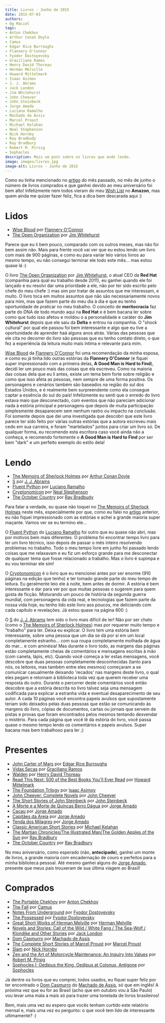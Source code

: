 ```yaml
---
title: Livros - Junho de 2015
date: 2015-07-03
authors:
- Og Maciel
tags:
- Anton Chekhov
- Arthur Conan Doyle
- Camus
- Edgar Rice Burroughs
- Flannery O'Connor
- Fyodor Dostoyevsky
- Graciliano Ramos
- Henry David Thoreau
- Herman Melville
- Howard Mittelmark
- Isaac Asimov
- J. J. Abrams
- Jack London
- Jim Whitehurst
- John Cheever
- John Steinbeck
- Jorge Amado
- Luciano Ramalho
- Machado de Assis
- Marcel Proust
- Michael Kelahan
- Neal Stephenson
- Nick Hornby
- Ray Bradbudy
- Ray Bradbury
- Robert M. Pirsig
- Sophocles
description: Mais um post sobre os livros que ando lendo.
image: images/livros.jpg
image-alt: Livros - Junho de 2015
---
```


Como eu tinha mencionado no
[artigo](http://castalio.info/livros-maio-de-2015.html) do mês passado, no mês
de junho o número de livros comprados e que ganhei devido ao meu aniversário
foi bem alto! Infelizmente nem todos vieram do meu [Wish
List](http://amzn.com/w/32BX7VP2GEFI1) no **Amazon**, mas quem ainda me quizer
fazer feliz, fica a dica bem descarada aqui :)

# Lidos

- [Wise
  Blood](https://www.goodreads.com/search?utf8=%E2%9C%93&query=Wise+Blood)
  por [Flannery
  O'Connor](https://www.goodreads.com/search?utf8=%E2%9C%93&query=Flannery+O'Connor)
- [The Open
  Organization](https://www.goodreads.com/search?utf8=%E2%9C%93&query=The+Open+Organization)
  por [Jim
  Whitehurst](https://www.goodreads.com/search?utf8=%E2%9C%93&query=Jim+Whitehurst)

Parece que eu li bem pouco, comparado com os outros meses, mas não foi bem
assim não. Mais para frente você vai ver que eu estou lendo um livro com mais
de 900 páginas, e como eu para variar leio vários livros ao mesmo tempo, eu não
consegui terminar ele todo este mês... mas estou quase lá :)

O livro [The Open
Organization](https://www.goodreads.com/search?utf8=%E2%9C%93&query=The+Open+Organization)
por [Jim
Whitehurst](https://www.goodreads.com/search?utf8=%E2%9C%93&query=Jim+Whitehurst),
o atual CEO da **Red Hat** (companhia para qual eu trabalho desde 2011), eu
ganhei quando ele foi lançado e eu resolvi dar uma prioridade a ele, não por
ter sido escrito pelo chefe do meu chefe :) mas sim por tratar de assuntos que
me interessam, e muito. O livro toca em muitos assuntos que não são
necessariamente novos para mim, mas que fazem parte do meu dia à dia e que eu
tenho oportunidade de praticar no meu trabalho. O conceito de **meritocracia**
faz parte do DNA de todo mundo aqui na **Red Hat** e é bem bacana ler sobre
como que tudo isso afetou e moldou o a personalidade e caráter do **Jim
Whitehurst** depois que ele saiu da **Delta** e entrou na companhia. O "shock
cultural" por qual ele passou foi bem interessante e algo que eu tive a
oportunidade de aprender haá alguns anos atrás. Várias das pessoas que ele cita
no decorrer do livro são pessoas que eu tenho contato direto, o que fez a
experiência da leitura muito mais íntima e relevante para mim.

[Wise Blood](https://www.goodreads.com/search?utf8=%E2%9C%93&query=Wise+Blood)
da [Flannery
O'Connor](https://www.goodreads.com/search?utf8=%E2%9C%93&query=Flannery+O'Connor)
foi uma recomendação da minha esposa, e como eu já tinha lido outras estórias
da **Flannery O'Connor** (e fiquei super impressionado com a primeira delas,
**A Good Man is Hard to Find**), decidi ler um pouco mais das coisas que ela
escreveu. Como na maioria das coisas dela que eu li antes, existe um tema bem
forte sobre religião e como que isso afeta as pessoas, nem sempre de uma forma
positiva. Os personagens e cenários também são baseados na região do sul dos
Estados Unidos, e é realmente bem surpreendente como ela consegue captar a
essência do sul do país! Infelizmente eu senti que o enredo do livro estava
maio que desconectado, com eventos que não pareciam adicionar nada à estória
principal e personagens que depois de muita participação simplesmente
desaparecem sem nenhum rastro ou impacto na conclusão. Foi somente depois que
dei uma investigada que descobri que este livro parece ter sido feito por
várias outras estórias que a autora escreveu mais cedo em sua carreira, e foram
"martelados" juntos para criar um livro só. De qualquer forma, eu recomendo
esta escritora caso você ainda não a conheça, e recomendo fortemente o **A Good
Man is Hard to Find** por ser bem "dark" e um perfeito exemplo do estilo
dela!

# Lendo

- [The Memoirs of Sherlock
  Holmes](https://www.goodreads.com/search?utf8=%E2%9C%93&query=The+Memoirs+of+Sherlock+Holmes)
  por [Arthur Conan
  Doyle](https://www.goodreads.com/search?utf8=%E2%9C%93&query=Arthur+Conan+Doyle)
- [S](https://www.goodreads.com/search?utf8=%E2%9C%93&query=S) por
  [J. J.
  Abrams](https://www.goodreads.com/search?utf8=%E2%9C%93&query=J.+J.+Abrams)
- [Fluent
  Python](https://www.goodreads.com/search?utf8=%E2%9C%93&query=Fluent+Python)
  por [Luciano
  Ramalho](https://www.goodreads.com/search?utf8=%E2%9C%93&query=Luciano+Ramalho)
- [Cryptonomicon](https://www.goodreads.com/search?utf8=%E2%9C%93&query=Cryptonomicon)
  por [Neal
  Stephenson](https://www.goodreads.com/search?utf8=%E2%9C%93&query=Neal+Stephenson)
- [The October
  Country](https://www.goodreads.com/search?utf8=%E2%9C%93&query=The+October+Country)
  por [Ray
  Bradbudy](https://www.goodreads.com/search?utf8=%E2%9C%93&query=Ray+Bradbudy)

Para falar a verdade, eu quase não toquei no [The Memoirs of Sherlock
Holmes](https://www.goodreads.com/search?utf8=%E2%9C%93&query=The+Memoirs+of+Sherlock+Holmes)
neste mês, especialmente por que, como eu falei no
[artigo](http://castalio.info/livros-maio-de-2015.html) anterior, eu não fiquei
impressionado com as estórias e achei a grande maioria super maçante. Vamos ver
se eu termino ele...

O [Fluent
Python](https://www.goodreads.com/search?utf8=%E2%9C%93&query=Fluent+Python) do
[Luciano
Ramalho](https://www.goodreads.com/search?utf8=%E2%9C%93&query=Luciano+Ramalho)
foi outro que eu quase não abri, mas por motivos bem mais diferentes. O
problema foi encontrar tempo livro para ler um livro técnico, isso depois de
passar o mês inteiro resolvendo problemas no trabalho. Todo o meu tempo livre
em junho foi passado lendo coisas que me relaxavam e eu fiz um esforço grande
para me desconectar de qualquer tema que fosse relacionado a trabalho. Mas o
livro é supimpa e eu vou terminar ele sim!

O
[Cryptonomicon](https://www.goodreads.com/search?utf8=%E2%9C%93&query=Cryptonomicon)
é o livro que eu mencionei antes por ser enorme (910 páginas na edição que
tenho) e ter tomado grande parte do meu tempo de leitura. Eu geralmente leio
ele à noite, bem antes de dormir. A estória é bem interessante e dar para ver
por que muitas pessoas o sugerem para quem gosta de ficção. Misturando um pouco
de história da segunda guerra mundial, com personagens da vida real, e
tecnologias que fazem parte da nossa vida hoje, eu tenho lido este livro aos
poucos, me deliciando com cada capítulo e revelações. Já estou quase na página
600 :)

O [S](https://www.goodreads.com/search?utf8=%E2%9C%93&query=S) do [J. J.
Abrams](https://www.goodreads.com/search?utf8=%E2%9C%93&query=J.+J.+Abrams) tem
sido o livro mais difícil de ler! Não por ser chato (como o [The Memoirs of
Sherlock
Holmes](https://www.goodreads.com/search?utf8=%E2%9C%93&query=The+Memoirs+of+Sherlock+Holmes))
mas por requerer muito tempo e "trabalho" para ler. Deixa eu explicar. O
livro tem uma estória bem interessante, sobre uma pessoa que um dia se dá por
sí em um local completamente estranho... com sua roupa completamente molhada
de água do mar... e com aminésia! Mas durante o livro todo, as margens das
páginas estão completamente cheias de comentários e mensagens escritas à mão
(com caneta, lápis, etc). Quando você começa a ler estas mensagens, você
descobre que duas pessoas completamente desconhecidas (tanto para nós, os
leitores, mas também entre eles mesmos) começaram a se comunicar casualmente
deixando 'recados' nas margens deste livro, o qual eles pegam e retornam à
biblioteca toda vez que querem receber uma resposta do outro. Durante o
percorrer deste comentários você então descobre que a estória descrita no livro
talvez seja uma mensagem codificada para explicar a estranha vida e eventual
desaparecimento de seu autor. A cada 10 páginas você encontra papeis avulsos
que supostamente teriam sido deixados pelas duas pessoas que estão se
comunicando às margens do livro, cópias de documentos, cartas ou jornais que
servem de pistas e provas que foram encontrados pelos mesmos tentando desvendar
o mistério. Para cada página que você lê da estória do livro, você passa quase
o mesmo tempo lendo os comentários e papeis avulsos. Super bacana mas bem
trabalhoso para ler ;)

# Presentes

- [John Carter of
  Mars](https://www.goodreads.com/search?utf8=%E2%9C%93&query=John+Carter+of+Mars)
  por [Edgar Rice
  Burroughs](https://www.goodreads.com/search?utf8=%E2%9C%93&query=Edgar+Rice+Burroughs)
- [Vidas
  Secas](https://www.goodreads.com/search?utf8=%E2%9C%93&query=Vidas+Secas)
  por [Graciliano
  Ramos](https://www.goodreads.com/search?utf8=%E2%9C%93&query=Graciliano+Ramos)
- [Walden](https://www.goodreads.com/search?utf8=%E2%9C%93&query=Walden)
  por [Henry David
  Thoreau](https://www.goodreads.com/search?utf8=%E2%9C%93&query=Henry+David+Thoreau)
- [Read This Next: 500 of the Best Books You'll Ever Read](https://www.goodreads.com/search?utf8=%E2%9C%93&query=Read+This+Next:+500+of+the+Best+Books+You'll+Ever+Read) por
  [Howard
  Mittelmark](https://www.goodreads.com/search?utf8=%E2%9C%93&query=Howard+Mittelmark)
- [The Foundation
  Trilogy](https://www.goodreads.com/search?utf8=%E2%9C%93&query=The+Foundation+Trilogy)
  por [Isaac
  Asimov](https://www.goodreads.com/search?utf8=%E2%9C%93&query=Isaac+Asimov)
- [John Cheever: Complete Novels](https://www.goodreads.com/search?utf8=%E2%9C%93&query=John+Cheever:+Complete+Novels) por [John
  Cheever](https://www.goodreads.com/search?utf8=%E2%9C%93&query=John+Cheever)
- [The Short Stories of John
  Steinbeck](https://www.goodreads.com/search?utf8=%E2%9C%93&query=The+Short+Stories+of+John+Steinbeck)
  por [John
  Steinbeck](https://www.goodreads.com/search?utf8=%E2%9C%93&query=John+Steinbeck)
- [A Morte e a Morte de Quincas Berro
  Dágua](https://www.goodreads.com/search?utf8=%E2%9C%93&query=A+Morte+e+a+Morte+de+Quincas+Berro+Dágua)
  por [Jorge
  Amado](https://www.goodreads.com/search?utf8=%E2%9C%93&query=Jorge+Amado)
- [Cacau](https://www.goodreads.com/search?utf8=%E2%9C%93&query=Cacau)
  por [Jorge
  Amado](https://www.goodreads.com/search?utf8=%E2%9C%93&query=Jorge+Amado)
- [Capitães da
  Areia](https://www.goodreads.com/search?utf8=%E2%9C%93&query=Capitães+da+Areia)
  por [Jorge
  Amado](https://www.goodreads.com/search?utf8=%E2%9C%93&query=Jorge+Amado)
- [Tenda dos
  Milagres](https://www.goodreads.com/search?utf8=%E2%9C%93&query=Tenda+dos+Milagres)
  por [Jorge
  Amado](https://www.goodreads.com/search?utf8=%E2%9C%93&query=Jorge+Amado)
- [Classic American Short
  Stories](https://www.goodreads.com/search?utf8=%E2%9C%93&query=Classic+American+Short+Stories)
  por [Michael
  Kelahan](https://www.goodreads.com/search?utf8=%E2%9C%93&query=Michael+Kelahan)
- [The Martian Chronicles/The Illustrated Man/The Golden Apples of the
  Sun](https://www.goodreads.com/search?utf8=%E2%9C%93&query=The+Martian+Chronicles/The+Illustrated+Man/The+Golden+Apples+of+the+Sun)
  por [Ray
  Bradbury](https://www.goodreads.com/search?utf8=%E2%9C%93&query=Ray+Bradbury)
- [The October
  Country](https://www.goodreads.com/search?utf8=%E2%9C%93&query=The+October+Country)
  por [Ray
  Bradbury](https://www.goodreads.com/search?utf8=%E2%9C%93&query=Ray+Bradbury)

No meu aniversário, como esperado (não, **antecipado**), ganhei um monte de
livros, a grande maioria com encadernação de couro e perfeitos para a minha
biblioteca pessoal. Até mesmo ganhei alguns do [Jorge
Amado](https://www.goodreads.com/search?utf8=%E2%9C%93&query=Jorge+Amado),
presente que meus pais trouxeram de sua última viagem ao Brasil!

# Comprados

- [The Portable
  Chekhov](https://www.goodreads.com/search?utf8=%E2%9C%93&query=The+Portable+Chekhov)
  por [Anton
  Chekhov](https://www.goodreads.com/search?utf8=%E2%9C%93&query=Anton+Chekhov)
- [The
  Fall](https://www.goodreads.com/search?utf8=%E2%9C%93&query=The+Fall)
  por
  [Camus](https://www.goodreads.com/search?utf8=%E2%9C%93&query=Camus)
- [Notes From
  Underground](https://www.goodreads.com/search?utf8=%E2%9C%93&query=Notes+From+Underground)
  por [Fyodor
  Dostoyevsky](https://www.goodreads.com/search?utf8=%E2%9C%93&query=Fyodor+Dostoyevsky)
- [The
  Possessed](https://www.goodreads.com/search?utf8=%E2%9C%93&query=The+Possessed)
  por [Fyodor
  Dostoyevsky](https://www.goodreads.com/search?utf8=%E2%9C%93&query=Fyodor+Dostoyevsky)
- [Great Short Works of Herman
  Melville](https://www.goodreads.com/search?utf8=%E2%9C%93&query=Great+Short+Works+of+Herman+Melville)
  por [Herman
  Melville](https://www.goodreads.com/search?utf8=%E2%9C%93&query=Herman+Melville)
- [Novels and Stories: Call of the Wild / White Fang / The Sea-Wolf
  / Klondike and Other Stories](https://www.goodreads.com/search?utf8=%E2%9C%93&query=Novels+and+Stories:+Call+of+the+Wild+/+White+Fang+/+The+Sea-Wolf+/+Klondike+and+Other+Stories) por [Jack
  London](https://www.goodreads.com/search?utf8=%E2%9C%93&query=Jack+London)
- [Dom
  Casmurro](https://www.goodreads.com/search?utf8=%E2%9C%93&query=Dom+Casmurro)
  por [Machado de
  Assis](https://www.goodreads.com/search?utf8=%E2%9C%93&query=Machado+de+Assis)
- [The Complete Short Stories of Marcel
  Proust](https://www.goodreads.com/search?utf8=%E2%9C%93&query=The+Complete+Short+Stories+of+Marcel+Proust)
  por [Marcel
  Proust](https://www.goodreads.com/search?utf8=%E2%9C%93&query=Marcel+Proust)
- [Slam](https://www.goodreads.com/search?utf8=%E2%9C%93&query=Slam)
  por [Nick
  Hornby](https://www.goodreads.com/search?utf8=%E2%9C%93&query=Nick+Hornby)
- [Zen and the Art of Motorcycle Maintenance: An Inquiry Into
  Values](https://www.goodreads.com/search?utf8=%E2%9C%93&query=Zen+and+the+Art+of+Motorcycle+Maintenance:+An+Inquiry+Into+Values) por [Robert M.
  Pirsig](https://www.goodreads.com/search?utf8=%E2%9C%93&query=Robert+M.+Pirsig)
- [Sophocles I: Oedipus the King, Oedipus at Colonus, Antigone](https://www.goodreads.com/search?utf8=%E2%9C%93&query=Sophocles+I:+Oedipus+the+King,+Oedipus+at+Colonus,+Antigone)
  por
  [Sophocles](https://www.goodreads.com/search?utf8=%E2%9C%93&query=Sophocles)

Já dentre os livros que eu comprei, todos usados, eu fiquei super feliz por ter
encontrado o [Dom
Casmurro](https://www.goodreads.com/search?utf8=%E2%9C%93&query=Dom+Casmurro)
do [Machado de
Assis](https://www.goodreads.com/search?utf8=%E2%9C%93&query=Machado+de+Assis),
só que em inglês! A próxima vez que eu for ao Brasil (acho que em outubro vou à
São Paulo) vou levar uma mala a mais só para trazer uma tonelada de livros
brasileiros!

Bem, mais uma vez eu espero que vocês tenham curtido este relatório mensal e,
mais uma vez eu pergunto: o que você tem lido de interessante ultimamente? :)

